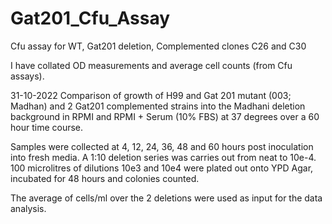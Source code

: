 # Gat201_Cfu_Assay
 Cfu assay for WT, Gat201 deletion, Complemented clones C26 and C30

I have collated OD measurements and average cell counts (from Cfu assays).

31-10-2022 Comparison of growth of H99 and Gat 201 mutant (003; Madhan) and 2 Gat201 complemented strains into the Madhani deletion background in RPMI and RPMI + Serum (10% FBS) at 37 degrees over a 60 hour time course. 

Samples were collected at 4, 12, 24, 36, 48 and 60 hours post inoculation into fresh media.
A 1:10 deletion series was carries out from neat to 10e-4. 100 microlitres of dilutions 10e3 and 10e4 were plated out onto YPD Agar, incubated for 48 hours and colonies counted.

The average of cells/ml over the 2 deletions were used as input for the data analysis.
